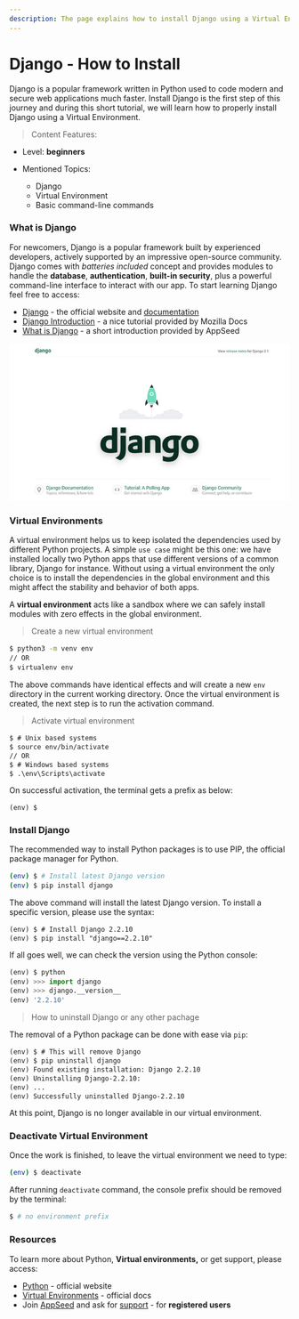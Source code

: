 ```yaml
---
description: The page explains how to install Django using a Virtual Environment
---
```


# Django - How to Install

Django is a popular framework written in Python used to code modern and secure web applications much faster. Install Django is the first step of this journey and during this short tutorial, we will learn how to properly install Django using a Virtual Environment. 

> Content Features:

* Level: **beginners** 
* Mentioned Topics:

  * Django
  * Virtual Environment
  * Basic command-line commands 

### What is Django

For newcomers, Django is a popular framework built by experienced developers, actively supported by an impressive open-source community.  Django comes with _batteries included_ concept and provides modules to handle the **database**, **authentication**, **built-in security**, plus a powerful command-line interface to interact with our app. To start learning Django feel free to access:

* [Django](https://www.djangoproject.com/) - the official website and [documentation](https://docs.djangoproject.com/)
* [Django Introduction](https://developer.mozilla.org/en-US/docs/Learn/Server-side/Django/Introduction) - a nice tutorial provided by Mozilla Docs
* [What is Django](../what-is/django.md) - a short introduction provided by AppSeed

![Django Framework - New Project Start Page.](../../.gitbook/assets/django-framework-cover.jpg)



### Virtual Environments

A virtual environment helps us to keep isolated the dependencies used by different Python projects. A simple `use case` might be this one: we have installed locally two Python apps that use different versions of a common library, Django for instance. Without using a virtual environment the only choice is to install the dependencies in the global environment and this might affect the stability and behavior of both apps. 

A **virtual environment** acts like a sandbox where we can safely install modules with zero effects in the global environment. 

> Create a new virtual environment

```bash
$ python3 -m venv env
// OR 
$ virtualenv env
```

The above commands have identical effects and will create a new `env` directory in the current working directory.  Once the virtual environment is created, the next step is to run the activation command.

> Activate virtual environment

```text
$ # Unix based systems
$ source env/bin/activate
// OR
$ # Windows based systems
$ .\env\Scripts\activate
```

  On successful activation, the  terminal gets a prefix as below:

```text
(env) $
```



### Install Django

The recommended way to install Python packages is to use PIP, the official package manager for Python. 

```bash
(env) $ # Install latest Django version
(env) $ pip install django 
```

 The above command will install the latest Django version. To install a specific version, please use the syntax:

```text
(env) $ # Install Django 2.2.10
(env) $ pip install "django==2.2.10"
```

 If all goes well, we can check the version using the Python console:

```python
(env) $ python 
(env) >>> import django
(env) >>> django.__version__
(env) '2.2.10'
```



> How to uninstall Django or any other pachage

The removal of a Python package can be done with ease via `pip`:

```text
(env) $ # This will remove Django
(env) $ pip uninstall django
(env) Found existing installation: Django 2.2.10
(env) Uninstalling Django-2.2.10:
(env) ...
(env) Successfully uninstalled Django-2.2.10
```

At this point, Django is no longer available in our virtual environment. 



### Deactivate Virtual Environment

Once the work is finished, to leave the virtual environment we need to type:

```bash
(env) $ deactivate
```

After running `deactivate` command, the console prefix should be removed by the terminal:

```bash
$ # no environment prefix
```



### Resources

To learn more about Python, **Virtual environments,** or get support, please access:

* [Python](https://www.python.org/) - official website
* [Virtual Environments](https://docs.python.org/3/tutorial/venv.html) - official docs
* Join [AppSeed](https://appseed.us/) and ask for [support](https://appseed.us/support) - for **registered users** 

